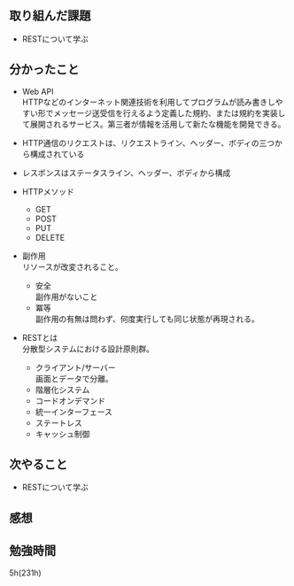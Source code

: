 ## 取り組んだ課題
- RESTについて学ぶ
## 分かったこと
- Web API<br>HTTPなどのインターネット関連技術を利用してプログラムが読み書きしやすい形でメッセージ送受信を行えるよう定義した規約、または規約を実装して展開されるサービス。第三者が情報を活用して新たな機能を開発できる。
- HTTP通信のリクエストは、リクエストライン、ヘッダー、ボディの三つから構成されている
- レスポンスはステータスライン、ヘッダー、ボディから構成
- HTTPメソッド
  - GET
  - POST
  - PUT
  - DELETE

- 副作用<br>リソースが改変されること。
  - 安全<br>副作用がないこと
  - 冪等<br>副作用の有無は問わず、何度実行しても同じ状態が再現される。

- RESTとは<br>分散型システムにおける設計原則群。
  - クライアント/サーバー<br>画面とデータで分離。
  - 階層化システム<br>
  - コードオンデマンド
  - 統一インターフェース<br>
  - ステートレス<br>
  - キャッシュ制御<br>
## 次やること
- RESTについて学ぶ
## 感想
## 勉強時間
5h(231h)